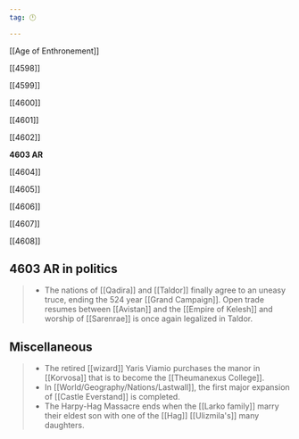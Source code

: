 ```yaml
---
tag: 🕛

---
```

[[Age of Enthronement]]


[[4598]]

[[4599]]

[[4600]]

[[4601]]

[[4602]]

**4603 AR**

[[4604]]

[[4605]]

[[4606]]

[[4607]]

[[4608]]



## 4603 AR in politics

>  - The nations of [[Qadira]] and [[Taldor]] finally agree to an uneasy truce, ending the 524 year [[Grand Campaign]]. Open trade resumes between [[Avistan]] and the [[Empire of Kelesh]] and worship of [[Sarenrae]] is once again legalized in Taldor.


## Miscellaneous

>  - The retired [[wizard]] Yaris Viamio purchases the manor in [[Korvosa]] that is to become the [[Theumanexus College]].
>  - In [[World/Geography/Nations/Lastwall]], the first major expansion of [[Castle Everstand]] is completed.
>  - The Harpy-Hag Massacre ends when the [[Larko family]] marry their eldest son with one of the [[Hag]] [[Ulizmila's]] many daughters.






